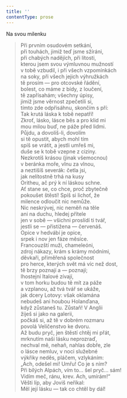 ```yaml
---
title: ''
contentType: prose
---
```


Na svou milenku

> Při prvním osudovém setkání,  
> při touhách, jimiž teď jsme sžíráni,  
> při chabých nadějích, při lítosti,  
> kterou jsem svou výmluvnou mužností  
> v tobě vzbudil, i při všech vzpomínkách  
> na soky, při všech jejich výhružkách  
> tě prosím — pro otcovské řádění,  
> bolest, co máme z bídy, z loučení,  
> tě zapřísahám; všechny úpisy,  
> jimiž jsme věrnost zpečetili si,  
> tímto zde odpřisáhnu, skončím s pří:  
> Tak krutá láska k tobě nepatří!  
> Zkroť, lásko, lásce běs a pro klid mi  
> mou milou buď, ne páže před lidmi.  
> Půjdu, a dovolíš-li, dovolím  
> si tě opustit, abych mohl tím  
> spíš se vrátit, a jestli umřeš mi,  
> duše se k tobě vzepne z ciziny.  
> Nezkrotíš krásou (jinak všemocnou)  
> v beránka moře, vlnu za vlnou,  
> a neztišíš severák: četla jsi,  
> jak nelítostně trhá na kusy  
> Oritheu, ač prý k ní láskou schne.  
> Ať stane se, co chce, proč zbytečně  
> pokoušet štěstí! Spíš si lichoť, že  
> milence odloučit nic nemůže.  
> Nic neskrývej, nic neměň na těle  
> ani na duchu, hledej přítele  
> jen v sobě — všichni proslídí ti tvář,  
> jestli se — přistižena — červenáš.  
> Opice v hedvábí je opice,  
> srpek i nov jen fáze měsíce.  
> Francouzští muži, chameleóni,  
> zdroj nákazy, krám s krámy módními,  
> děvkaři, přiměřená společnost  
> pro herce, kterých svět má víc než dost,  
> tě brzy poznají a — poznají;  
> lhostejní Italové zívají,  
> v tom horku budou tě mít za páže  
> a vzplanou, až tvá tvář se ukáže,  
> jak dcery Lotovy: však oklamána  
> nebudeš ani houbou Holanďana,  
> když zůstaneš tu. Zůstaň! V Anglii  
> žiješ si jako na galerii,  
> počkáš si, až tě v dobrém rozmaru  
> povolá Veličenstvo ke dvoru.  
> Až budu pryč, jen štěstí chtěj mi přát,  
> mrknutím naši lásku neprozraď,  
> nechval mě, nehaň, nahlas dobře, zle  
> o lásce nemluv, v noci služebné  
> výkřiky neděs, pláčem, vzlykáním:  
> „Ach, odešel mi! Umřu! Co je s ním?  
> Při bílých Alpách, vím to… šel pryč… sám!  
> Vidím meč, ránu, krev. Ach, umírám!“  
> Věšti líp, aby Joviš neříkal:  
> Měl její lásku — tak co chtěl by dál!

